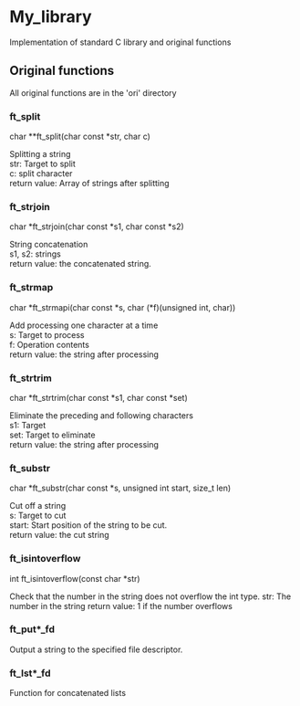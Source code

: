 # My_library

Implementation of standard C library and original functions

## Original functions

All original functions are in the 'ori' directory

### ft_split

char **ft_split(char const *str, char c)

Splitting a string  
str: Target to split  
c: split character  
return value: Array of strings after splitting

### ft_strjoin

char *ft_strjoin(char const *s1, char const *s2)

String concatenation  
s1, s2: strings  
return value: the concatenated string.

### ft_strmap

char *ft_strmapi(char const *s, char (*f)(unsigned int, char))

Add processing one character at a time  
s: Target to process  
f: Operation contents  
return value: the string after processing

### ft_strtrim

char *ft_strtrim(char const *s1, char const *set)

Eliminate the preceding and following characters  
s1: Target  
set: Target to eliminate  
return value: the string after processing

### ft_substr

char *ft_substr(char const *s, unsigned int start, size_t len)

Cut off a string  
s: Target to cut  
start: Start position of the string to be cut.  
return value: the cut string

### ft_isintoverflow

int	ft_isintoverflow(const char *str)

Check that the number in the string does not overflow the int type.
str: The number in the string
return value: 1 if the number overflows

### ft_put*_fd

Output a string to the specified file descriptor.

### ft_lst*_fd

Function for concatenated lists
